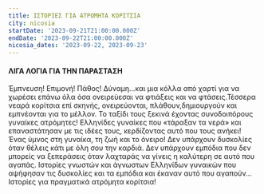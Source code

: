 ```yaml
---
title: ΙΣΤΟΡΙΕΣ ΓΙΑ ΑΤΡΟΜΗΤΑ ΚΟΡΙΤΣΙΑ
city: nicosia
startDate: '2023-09-21T21:00:00.000Z'
endDate: '2023-09-22T21:00:00.000Z'
nicosia_dates: '2023-09-22, 2023-09-23'
---
```


#### ΛΙΓΑ ΛΟΓΙΑ ΓΙΑ ΤΗΝ ΠΑΡΑΣΤΑΣΗ

Έμπνευση! Επιμονή! Πάθος!
Δύναμη...και μια κόλλα από χαρτί για να χωρέσει επάνω όλα όσα ονειρεύεσαι να φτιάξεις
και να φτάσεις.Τέσσερα νεαρά κορίτσια επί σκηνής, ονειρεύονται, πλάθουν,δημιουργούν	και εμπνέονται για το μέλλον.
Το ταξίδι τους ξεκινά έχοντας συνοδοιπόρους	γυναίκες ατρόμητες!	Ελληνίδες	γυναίκες
που «τάραξαν τα νερά» και επαναστάτησαν	με τις ιδέες τους, κερδίζοντας	αυτό που τους
ανήκει!
Ένας ύμνος στη γυναίκα, τη ζωή και το όνειρο!
Δεν υπάρχουν δυσκολίες	όταν θέλεις κάτι με όλη σου την καρδιά.
Δεν υπάρχουν εμπόδια που δεν μπορείς να ξεπεράσεις	όταν λαχταράς	να γίνεις η καλύτερη σε αυτό που αγαπάς.
Ιστορίες γνωστών και άγνωστων Ελληνίδων	γυναικών	που αψήφησαν	τις δυσκολίες	και τα εμπόδια και έκαναν αυτό που αγαπούν...	Ιστορίες για πραγματικά ατρόμητα κορίτσια!
